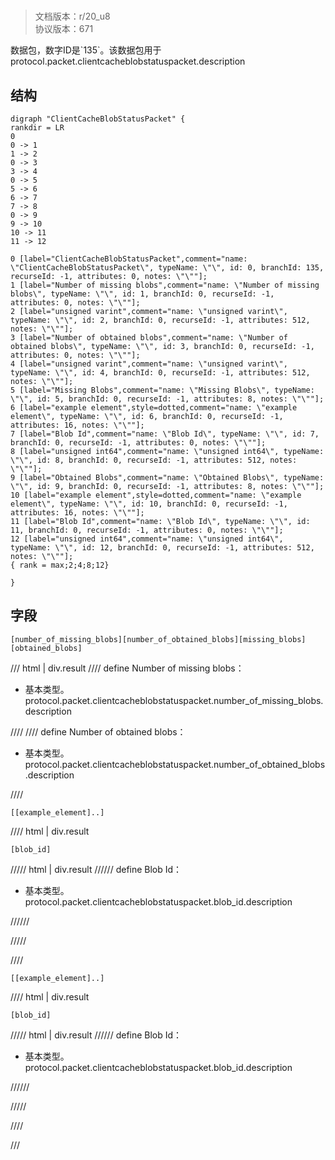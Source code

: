 # <!-- md:samp ClientCacheBlobStatusPacket -->

> 文档版本：r/20_u8<br/>协议版本：671

<!-- md:samp ClientCacheBlobStatusPacket -->数据包，数字ID是`135`。该数据包用于protocol.packet.clientcacheblobstatuspacket.description

## 结构

```viz
digraph "ClientCacheBlobStatusPacket" {
rankdir = LR
0
0 -> 1
1 -> 2
0 -> 3
3 -> 4
0 -> 5
5 -> 6
6 -> 7
7 -> 8
0 -> 9
9 -> 10
10 -> 11
11 -> 12

0 [label="ClientCacheBlobStatusPacket",comment="name: \"ClientCacheBlobStatusPacket\", typeName: \"\", id: 0, branchId: 135, recurseId: -1, attributes: 0, notes: \"\""];
1 [label="Number of missing blobs",comment="name: \"Number of missing blobs\", typeName: \"\", id: 1, branchId: 0, recurseId: -1, attributes: 0, notes: \"\""];
2 [label="unsigned varint",comment="name: \"unsigned varint\", typeName: \"\", id: 2, branchId: 0, recurseId: -1, attributes: 512, notes: \"\""];
3 [label="Number of obtained blobs",comment="name: \"Number of obtained blobs\", typeName: \"\", id: 3, branchId: 0, recurseId: -1, attributes: 0, notes: \"\""];
4 [label="unsigned varint",comment="name: \"unsigned varint\", typeName: \"\", id: 4, branchId: 0, recurseId: -1, attributes: 512, notes: \"\""];
5 [label="Missing Blobs",comment="name: \"Missing Blobs\", typeName: \"\", id: 5, branchId: 0, recurseId: -1, attributes: 8, notes: \"\""];
6 [label="example element",style=dotted,comment="name: \"example element\", typeName: \"\", id: 6, branchId: 0, recurseId: -1, attributes: 16, notes: \"\""];
7 [label="Blob Id",comment="name: \"Blob Id\", typeName: \"\", id: 7, branchId: 0, recurseId: -1, attributes: 0, notes: \"\""];
8 [label="unsigned int64",comment="name: \"unsigned int64\", typeName: \"\", id: 8, branchId: 0, recurseId: -1, attributes: 512, notes: \"\""];
9 [label="Obtained Blobs",comment="name: \"Obtained Blobs\", typeName: \"\", id: 9, branchId: 0, recurseId: -1, attributes: 8, notes: \"\""];
10 [label="example element",style=dotted,comment="name: \"example element\", typeName: \"\", id: 10, branchId: 0, recurseId: -1, attributes: 16, notes: \"\""];
11 [label="Blob Id",comment="name: \"Blob Id\", typeName: \"\", id: 11, branchId: 0, recurseId: -1, attributes: 0, notes: \"\""];
12 [label="unsigned int64",comment="name: \"unsigned int64\", typeName: \"\", id: 12, branchId: 0, recurseId: -1, attributes: 512, notes: \"\""];
{ rank = max;2;4;8;12}

}

```

## 字段

```title='ClientCacheBlobStatusPacket'
[number_of_missing_blobs][number_of_obtained_blobs][missing_blobs][obtained_blobs]
```

/// html | div.result
//// define
Number of missing blobs：<!-- md:samp unsigned varint -->

- 基本类型。protocol.packet.clientcacheblobstatuspacket.number_of_missing_blobs.description


////
//// define
Number of obtained blobs：<!-- md:samp unsigned varint -->

- 基本类型。protocol.packet.clientcacheblobstatuspacket.number_of_obtained_blobs.description


////
```title='Missing Blobs'
[[example_element]..]
```

//// html | div.result
```title='示例元素'
[blob_id]
```

///// html | div.result
////// define
Blob Id：<!-- md:samp unsigned int64 -->

- 基本类型。protocol.packet.clientcacheblobstatuspacket.blob_id.description


//////

/////

////
```title='Obtained Blobs'
[[example_element]..]
```

//// html | div.result
```title='示例元素'
[blob_id]
```

///// html | div.result
////// define
Blob Id：<!-- md:samp unsigned int64 -->

- 基本类型。protocol.packet.clientcacheblobstatuspacket.blob_id.description


//////

/////

////

///

